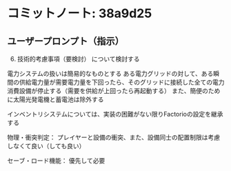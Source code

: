 # コミットノート: 38a9d25

## ユーザープロンプト（指示）

6. 技術的考慮事項（要検討） について検討する

電力システムの扱いは簡易的なものとする
ある電力グリッドの対して、ある瞬間の供給電力量が需要電力量を下回ったら、そのグリッドに接続した全ての電力消費設備が停止する（需要を供給が上回ったら再起動する）
また、簡便のために太陽光発電機と蓄電池は除外する

インベントリシステムについては、実装の困難がない限りFactorioの設定を継承する

物理・衝突判定：
プレイヤーと設備の衝突、また、設備同士の配置制限は考慮しなくて良い（しても良い）

セーブ・ロード機能：
優先して必要